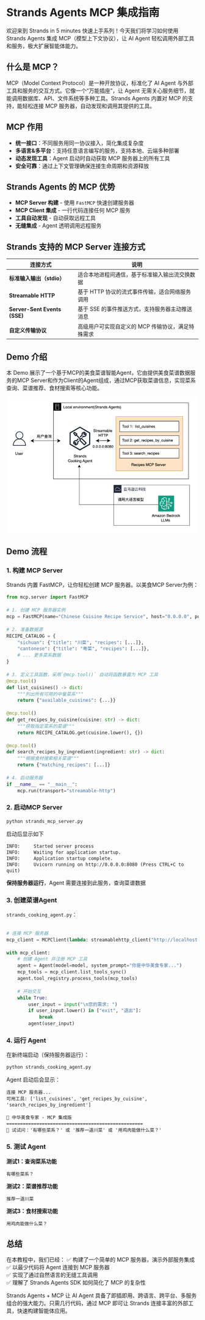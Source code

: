 # Strands Agents MCP 集成指南

欢迎来到 Strands in 5 minutes 快速上手系列！今天我们将学习如何使用 Strands Agents 集成 MCP（模型上下文协议），让 AI Agent 轻松调用外部工具和服务，极大扩展智能体能力。

## 什么是 MCP？
MCP（Model Context Protocol）是一种开放协议，标准化了 AI Agent 与外部工具和服务的交互方式。它像一个“万能插座”，让 Agent 无需关心服务细节，就能调用数据库、API、文件系统等多种工具。Strands Agents 内置对 MCP 的支持，能轻松连接 MCP 服务器，自动发现和调用其提供的工具。

## MCP 作用
- **统一接口**：不同服务用同一协议接入，简化集成复杂度
- **多语言&多平台**：支持任意语言编写的服务，支持本地、云端多种部署
- **动态发现工具**：Agent 启动时自动获取 MCP 服务器上的所有工具
- **安全可靠**：通过上下文管理确保连接生命周期和资源释放

## Strands Agents 的 MCP 优势

- **MCP Server 构建** - 使用 `FastMCP` 快速创建服务器  
- **MCP Client 集成** - 一行代码连接任何 MCP 服务  
- **工具自动发现** - 自动获取远程工具  
- **无缝集成** - Agent 透明调用远程服务

## Strands 支持的 MCP Server 连接方式

| 连接方式               | 说明                                             |
|------------------------|--------------------------------------------------|
| **标准输入输出（stdio）** | 适合本地进程间通信，基于标准输入输出流交换数据           |
| **Streamable HTTP**     | 基于 HTTP 协议的流式事件传输，适合网络服务调用             |
| **Server-Sent Events (SSE)** | 基于 SSE 的事件推送方式，支持服务器主动推送消息           |
| **自定义传输协议**       | 高级用户可实现自定义的 MCP 传输协议，满足特殊需求             |


## Demo 介绍
本 Demo 展示了一个基于MCP的美食菜谱智能Agent，它由提供美食菜谱数据服务的MCP Server和作为Client的Agent组成，通过MCP获取菜谱信息，实现菜系查询、菜谱推荐、食材搜索等核心功能。


![Demo 架构图](mcp_architecture.png)


## Demo 流程
### 1. 构建 MCP Server

Strands 内置 FastMCP，让你轻松创建 MCP 服务器。以美食MCP Server为例：

```python
from mcp.server import FastMCP

# 1. 创建 MCP 服务器实例
mcp = FastMCP(name="Chinese Cuisine Recipe Service", host="0.0.0.0", port=8080)

# 2. 准备数据源
RECIPE_CATALOG = {
    "sichuan": {"title": "川菜", "recipes": [...]},
    "cantonese": {"title": "粤菜", "recipes": [...]},
    # ... 更多菜系数据
}

# 3. 定义工具函数，采用`@mcp.tool()` 自动将函数暴露为 MCP 工具
@mcp.tool()
def list_cuisines() -> dict:
    """列出所有可用的中餐菜系"""
    return {"available_cuisines": {...}}

@mcp.tool() 
def get_recipes_by_cuisine(cuisine: str) -> dict:
    """获取指定菜系的菜谱"""
    return RECIPE_CATALOG.get(cuisine.lower(), {})

@mcp.tool()
def search_recipes_by_ingredient(ingredient: str) -> dict:
    """根据食材搜索相关菜谱"""
    return {"matching_recipes": [...]}

# 4. 启动服务器
if __name__ == "__main__":
    mcp.run(transport="streamable-http")
```

### 2. 启动MCP Server

```bash
python strands_mcp_server.py
```
启动后显示如下
```
INFO:     Started server process
INFO:     Waiting for application startup.
INFO:     Application startup complete.
INFO:     Uvicorn running on http://0.0.0.0:8080 (Press CTRL+C to quit)
```
**保持服务器运行**，Agent 需要连接到此服务，查询菜谱数据



### 3. 创建菜谱Agent

 `strands_cooking_agent.py`：

```python

# 连接 MCP 服务器
mcp_client = MCPClient(lambda: streamablehttp_client("http://localhost:8080/mcp"))

with mcp_client:
    # 创建 Agent 并注册 MCP 工具
    agent = Agent(model=model, system_prompt="你是中华美食专家...")
    mcp_tools = mcp_client.list_tools_sync()
    agent.tool_registry.process_tools(mcp_tools)
    
    # 开始交互
    while True:
        user_input = input("\n您的需求: ")
        if user_input.lower() in ["exit", "退出"]:
            break
        agent(user_input)

```

### 4. 运行 Agent
在新终端启动（保持服务器运行）：
```bash
python strands_cooking_agent.py
```
Agent 启动后会显示：
```
连接 MCP 服务器...
可用工具: ['list_cuisines', 'get_recipes_by_cuisine', 'search_recipes_by_ingredient']

🍳 中华美食专家 - MCP 集成版
==================================================
🥢 试试问：'有哪些菜系？' 或 '推荐一道川菜' 或 '用鸡肉能做什么菜？'
```

### 5. 测试 Agent

**测试1：查询菜系功能**
```
有哪些菜系？
```

**测试2：菜谱推荐功能**
```
推荐一道川菜
```

**测试3：食材搜索功能**
```
用鸡肉能做什么菜？
```

## 总结
在本教程中，我们已经：
✅ 构建了一个简单的 MCP 服务器，演示外部服务集成  
✅ 以最少代码将 Agent 连接到 MCP 服务器  
✅ 实现了通过自然语言的无缝工具调用  
✅ 理解了 Strands Agents SDK 如何简化了 MCP 的复杂性 

Strands Agents + MCP 让 AI Agent 具备了即插即用、跨语言、跨平台、多服务组合的强大能力。只需几行代码，通过 MCP 即可让 Strands 连接丰富的外部工具，快速构建智能体应用。